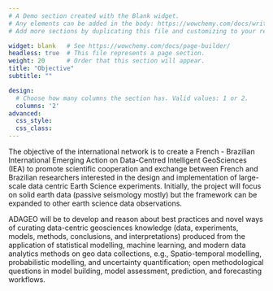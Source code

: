 ```yaml
---
# A Demo section created with the Blank widget.
# Any elements can be added in the body: https://wowchemy.com/docs/writing-markdown-latex/
# Add more sections by duplicating this file and customizing to your requirements.

widget: blank   # See https://wowchemy.com/docs/page-builder/
headless: true  # This file represents a page section.
weight: 20      # Order that this section will appear.
title: "Objective"
subtitle: ""

design:
  # Choose how many columns the section has. Valid values: 1 or 2.
  columns: '2'
advanced:
  css_style:
  css_class:
---
```


The objective of the international network is to create a French - Brazilian International Emerging Action on Data-Centred Intelligent GeoSciences (IEA) to promote scientific cooperation and exchange between French and Brazilian researchers interested in the design and implementation of large-scale data centric Earth Science experiments. Initially, the project will focus on solid earth data (passive seismology mostly) but the framework can be expanded to other earth science data observations.

ADAGEO will be to develop and reason about best practices and novel ways of curating data-centric geosciences knowledge (data, experiments, models, methods, conclusions, and interpretations) produced from the application of statistical modelling, machine learning, and modern data analytics methods on geo data collections, e.g., Spatio-temporal modelling, probabilistic modelling, and uncertainty quantification; open methodological questions in model building, model assessment, prediction, and forecasting workflows. 
